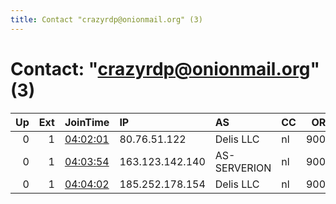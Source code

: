 ```yaml
---
title: Contact "crazyrdp@onionmail.org" (3)
---
```


# Contact: "crazyrdp@onionmail.org" (3)

|   Up |   Ext | JoinTime                                                                                              | IP              | AS           | CC   |   ORp |   Dirp | OS    | Version   | Nickname   |   eFamMembers |
|-----:|------:|:------------------------------------------------------------------------------------------------------|:----------------|:-------------|:-----|------:|-------:|:------|:----------|:-----------|--------------:|
|    0 |     1 | [04:02:01](https://nusenu.github.io/OrNetStats/w/relay/389F3F3DA527260BB37B61271B89D680BF62D095.html) | 80.76.51.122    | Delis LLC    | nl   |  9001 |      0 | Linux | 0.4.6.7   | Crazy      |             1 |
|    0 |     1 | [04:03:54](https://nusenu.github.io/OrNetStats/w/relay/2224807B47FE86875E27110A3085F41BE3605523.html) | 163.123.142.140 | AS-SERVERION | nl   |  9001 |      0 | Linux | 0.4.6.7   | Crazy      |             1 |
|    0 |     1 | [04:04:02](https://nusenu.github.io/OrNetStats/w/relay/9C9F2B850CB6CCFE8E853AB616EF6CF95FD8B21C.html) | 185.252.178.154 | Delis LLC    | nl   |  9001 |      0 | Linux | 0.4.6.7   | Crazy      |             1 |
